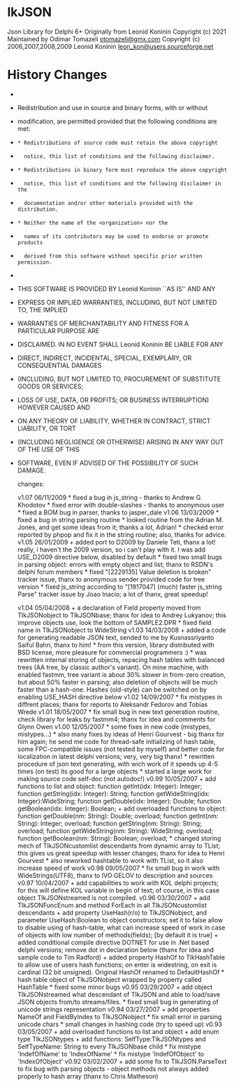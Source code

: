 # lkJSON
Json Library for Delphi 6+ Originally from Leonid Koninin
Copyright (c) 2021 Maintained by Odimar Tomazeli otomazeli@gmx.com
Copyright (c) 2006,2007,2008,2009 Leonid Koninin leon_kon@users.sourceforge.net


# History Changes

*
* Redistribution and use in source and binary forms, with or without
* modification, are permitted provided that the following conditions are met:
*     * Redistributions of source code must retain the above copyright
*       notice, this list of conditions and the following disclaimer.
*     * Redistributions in binary form must reproduce the above copyright
*       notice, this list of conditions and the following disclaimer in the
*       documentation and/or other materials provided with the distribution.
*     * Neither the name of the <organization> nor the
*       names of its contributors may be used to endorse or promote products
*       derived from this software without specific prior written permission.
*
* THIS SOFTWARE IS PROVIDED BY Leonid Koninin ``AS IS'' AND ANY
* EXPRESS OR IMPLIED WARRANTIES, INCLUDING, BUT NOT LIMITED TO, THE IMPLIED
* WARRANTIES OF MERCHANTABILITY AND FITNESS FOR A PARTICULAR PURPOSE ARE
* DISCLAIMED. IN NO EVENT SHALL Leonid Koninin BE LIABLE FOR ANY
* DIRECT, INDIRECT, INCIDENTAL, SPECIAL, EXEMPLARY, OR CONSEQUENTIAL DAMAGES
* (INCLUDING, BUT NOT LIMITED TO, PROCUREMENT OF SUBSTITUTE GOODS OR SERVICES;
* LOSS OF USE, DATA, OR PROFITS; OR BUSINESS INTERRUPTION) HOWEVER CAUSED AND
* ON ANY THEORY OF LIABILITY, WHETHER IN CONTRACT, STRICT LIABILITY, OR TORT
* (INCLUDING NEGLIGENCE OR OTHERWISE) ARISING IN ANY WAY OUT OF THE USE OF THIS
* SOFTWARE, EVEN IF ADVISED OF THE POSSIBILITY OF SUCH DAMAGE.

  changes:

  v1.07 06/11/2009 * fixed a bug in js_string - thanks to Andrew G. Khodotov
                   * fixed error with double-slashes - thanks to anonymous user
                   * fixed a BOM bug in parser, thanks to jasper_dale
  v1.06 13/03/2009 * fixed a bug in string parsing routine
                   * looked routine from the Adrian M. Jones, and get some
                     ideas from it; thanks a lot, Adrian!
                   * checked error reported by phpop and fix it in the string
                     routine; also, thanks for advice.
  v1.05 26/01/2009 + added port to D2009 by Daniele Teti, thanx a lot! really,
                     i haven't the 2009 version, so i can't play with it. I was
                     add USE_D2009 directive below, disabled by default
                   * fixed two small bugs in parsing object: errors with empty
                     object and list; thanx to RSDN's delphi forum members
                   * fixed "[2229135] Value deletion is broken" tracker
                     issue, thanx to anonymous sender provided code for
                     tree version
                   * fixed js_string according to "[1917047] (much) faster
                     js_string Parse" tracker issue by Joao Inacio; a lot of
                     thanx, great speedup!

  v1.04 05/04/2008 + a declaration of Field property moved from TlkJSONobject
                     to TlkJSONbase; thanx for idea to Andrey Lukyanov; this
                     improve objects use, look the bottom of SAMPLE2.DPR
                   * fixed field name in TlkJSONobject to WideString
  v1.03 14/03/2008 + added a code for generating readable JSON text, sended to
                     me by Kusnassriyanto Saiful Bahri, thanx to him!
                   * from this version, library distributed with BSD
                     license, more pleasure for commercial programmers :)
                   * was rewritten internal storing of objects, repacing
                     hash tables with balanced trees (AA tree, by classic
                     author's variant). On mine machine, with enabled fastmm,
                     tree variant is about 30% slower in from-zero creation,
                     but about 50% faster in parsing; also deletion of
                     objects will be much faster than a hash-one.
                     Hashes (old-style) can be switched on by enabling
                     USE_HASH directive below
  v1.02 14/09/2007 * fix mistypes in diffrent places; thanx for reports
                     to Aleksandr Fedorov and Tobias Wrede
  v1.01 18/05/2007 * fix small bug in new text generation routine, check
                     library for leaks by fastmm4; thanx for idea and comments
                     for Glynn Owen
  v1.00 12/05/2007 * some fixes in new code (mistypes, mistypes...)
                   * also many fixes by ideas of Henri Gourvest - big thanx
                     for him again; he send me code for thread-safe initializing
                     of hash table, some FPC-compatible issues (not tested by
                     myself) and better code for localization in latest
                     delphi versions; very, very big thanx!
                   * rewritten procedure of json text generating, with wich
                     work of it speeds up 4-5 times (on test) its good for
                     a large objects
                   * started a large work for making source code self-doc
                     (not autodoc!)
  v0.99 10/05/2007 + add functions to list and object:
                      function getInt(idx: Integer): Integer;
                      function getString(idx: Integer): String;
                      function getWideString(idx: Integer):WideString;
                      function getDouble(idx: Integer): Double;
                      function getBoolean(idx: Integer): Boolean;
                   + add overloaded functions to object:
                      function getDouble(nm: String): Double; overload;
                      function getInt(nm: String): Integer; overload;
                      function getString(nm: String): String; overload;
                      function getWideString(nm: String): WideString; overload;
                      function getBoolean(nm: String): Boolean; overload;
                   * changed storing mech of TlkJSONcustomlist descendants from
                     dynamic array to TList; this gives us great speedup with
                     lesser changes; thanx for idea to Henri Gourvest
                   * also reworked hashtable to work with TList, so it also
                     increase speed of work
  v0.98 09/05/2007 * fix small bug in work with WideStrings(UTF8), thanx to
                     IVO GELOV to description and sources
  v0.97 10/04/2007 + add capabilities to work with KOL delphi projects; for
                     this will define KOL variable in begin of text; of course,
                     in this case object TlkJSONstreamed is not compiled.
  v0.96 03/30/2007 + add TlkJSONFuncEnum and method ForEach in all
                     TlkJSONcustomlist descendants
                   + add property UseHash(r/o) to TlkJSONobject, and parameter
                     UseHash:Boolean to object constructors; set it to false
                     allow to disable using of hash-table, what can increase
                     speed of work in case of objects with low number of
                     methods(fields); [by default it is true]
                   + added conditional compile directive DOTNET for use in .Net
                     based delphi versions; remove dot in declaration below
                     (thanx for idea and sample code to Tim Radford)
                   + added property HashOf to TlkHashTable to allow use of
                     users hash functions; on enter is widestring, on exit is
                     cardinal (32 bit unsigned). Original HashOf renamed to
                     DefaultHashOf
                   * hash table object of TlkJSONobject wrapped by property called
                     HashTable
                   * fixed some minor bugs
  v0.95 03/29/2007 + add object TlkJSONstreamed what descendant of TlkJSON and
                     able to load/save JSON objects from/to streams/files.
                   * fixed small bug in generating of unicode strings representation
  v0.94 03/27/2007 + add properties NameOf and FieldByIndex to TlkJSONobject
                   * fix small error in parsing unicode chars
                   * small changes in hashing code (try to speed up)
  v0.93 03/05/2007 + add overloaded functions to list and object
                   + add enum type TlkJSONtypes
                   + add functions: SelfType:TlkJSONtypes and
                     SelfTypeName: String to every TlkJSONbase child
                   * fix mistype 'IndefOfName' to 'IndexOfName'
                   * fix mistype 'IndefOfObject' to 'IndexOfObject'
  v0.92 03/02/2007 + add some fix to TlkJSON.ParseText to fix bug with parsing
                     objects - object methods not always added properly
                     to hash array (thanx to Chris Matheson)
